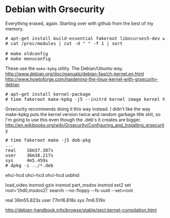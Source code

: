 Debian with Grsecurity
==============

Everything erased, again.  Starting over with github from the best of my memory.


<pre>
# apt-get install build-essential fakeroot libncurses5-dev wget less htop sysstat screen
# cat /proc/modules | cut -d " " -f 1 | sort

# make oldconfig
# make menuconfig
</pre>

These use the `make-kpkg` utility.  The Debian/Ubuntu way.<br />
http://www.debian.org/doc/manuals/debian-faq/ch-kernel.en.html<br />
http://www.howtoforge.com/hardening-the-linux-kernel-with-grsecurity-debian
<pre>
# apt-get install kernel-package
# time fakeroot make-kpkg -j5 --initrd kernel_image kernel_headers
</pre>

Grsecurity recommends doing it this way instead.  I didn't like the way make-kpkg puts the kernel version twice and
random garbage title shit, so I'm going to use this even though the .deb's it creates are bigger.
http://en.wikibooks.org/wiki/Grsecurity/Configuring_and_Installing_grsecurity
<pre>
# time fakeroot make -j5 deb-pkg
...
real    16m37.387s
user    36m38.217s
sys     4m5.459s
# dpkg -i ../*.deb
</pre>

ehci-hcd
uhci-hcd
ohci-hcd
usbhid

load_video
insmod gzio
insmod part_msdos
insmod ext2
set root='(hd0,msdos2)'
search --no-floppy --fs-uuid --set=root <uuid etc>

real    36m55.823s
user    77m16.818s
sys     7m6.519s

http://debian-handbook.info/browse/stable/sect.kernel-compilation.html<br />

